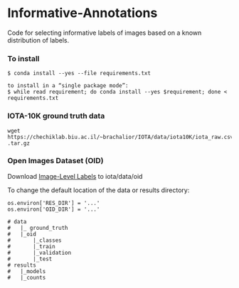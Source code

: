

# Informative-Annotations

Code for selecting informative labels of images based on a known distribution of labels.

### To install   
```
$ conda install --yes --file requirements.txt

to install in a “single package mode”:
$ while read requirement; do conda install --yes $requirement; done < 
requirements.txt
```

### IOTA-10K ground truth data 
```
wget https://chechiklab.biu.ac.il/~brachalior/IOTA/data/iota10K/iota_raw.csv
.tar.gz

```
### Open Images Dataset (OID)
Download [Image-Level Labels](https://storage.googleapis.com/openimages/web/download.html) to iota/data/oid 

To change the default location of the data or results directory: 
```
os.environ['RES_DIR'] = '...'
os.environ['OID_DIR'] = '...'
``` 
    # data
    #   |_ ground_truth
    #   |_oid
    #       |_classes
    #       |_train
    #       |_validation
    #       |_test
    # results
    #   |_models
    #   |_counts